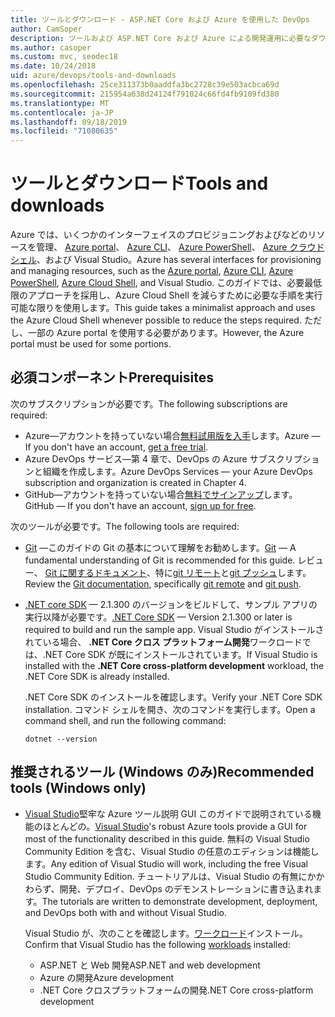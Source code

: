 ```yaml
---
title: ツールとダウンロード - ASP.NET Core および Azure を使用した DevOps
author: CamSoper
description: ツールおよび ASP.NET Core および Azure による開発運用に必要なダウンロード。
ms.author: casoper
ms.custom: mvc, seodec18
ms.date: 10/24/2018
uid: azure/devops/tools-and-downloads
ms.openlocfilehash: 25ce311373b0aaddfa3bc2728c39e503acbca69d
ms.sourcegitcommit: 215954a638d24124f791024c66fd4fb9109fd380
ms.translationtype: MT
ms.contentlocale: ja-JP
ms.lasthandoff: 09/18/2019
ms.locfileid: "71080635"
---
```

# <a name="tools-and-downloads"></a><span data-ttu-id="8891f-103">ツールとダウンロード</span><span class="sxs-lookup"><span data-stu-id="8891f-103">Tools and downloads</span></span>

<span data-ttu-id="8891f-104">Azure では、いくつかのインターフェイスのプロビジョニングおよびなどのリソースを管理、 [Azure portal](https://portal.azure.com)、 [Azure CLI](/cli/azure/)、 [Azure PowerShell](/powershell/azure/overview)、 [Azure クラウドシェル](https://shell.azure.com/bash)、および Visual Studio。</span><span class="sxs-lookup"><span data-stu-id="8891f-104">Azure has several interfaces for provisioning and managing resources, such as the [Azure portal](https://portal.azure.com), [Azure CLI](/cli/azure/), [Azure PowerShell](/powershell/azure/overview), [Azure Cloud Shell](https://shell.azure.com/bash), and Visual Studio.</span></span> <span data-ttu-id="8891f-105">このガイドでは、必要最低限のアプローチを採用し、Azure Cloud Shell を減らすために必要な手順を実行可能な限りを使用します。</span><span class="sxs-lookup"><span data-stu-id="8891f-105">This guide takes a minimalist approach and uses the Azure Cloud Shell whenever possible to reduce the steps required.</span></span> <span data-ttu-id="8891f-106">ただし、一部の Azure portal を使用する必要があります。</span><span class="sxs-lookup"><span data-stu-id="8891f-106">However, the Azure portal must be used for some portions.</span></span>

## <a name="prerequisites"></a><span data-ttu-id="8891f-107">必須コンポーネント</span><span class="sxs-lookup"><span data-stu-id="8891f-107">Prerequisites</span></span>

<span data-ttu-id="8891f-108">次のサブスクリプションが必要です。</span><span class="sxs-lookup"><span data-stu-id="8891f-108">The following subscriptions are required:</span></span>

* <span data-ttu-id="8891f-109">Azure&mdash;アカウントを持っていない場合[無料試用版を入手](https://azure.microsoft.com/free/)します。</span><span class="sxs-lookup"><span data-stu-id="8891f-109">Azure &mdash; If you don't have an account, [get a free trial](https://azure.microsoft.com/free/).</span></span>
* <span data-ttu-id="8891f-110">Azure DevOps サービス&mdash;第 4 章で、DevOps の Azure サブスクリプションと組織を作成します。</span><span class="sxs-lookup"><span data-stu-id="8891f-110">Azure DevOps Services &mdash; your Azure DevOps subscription and organization is created in Chapter 4.</span></span>
* <span data-ttu-id="8891f-111">GitHub&mdash;アカウントを持っていない場合[無料でサインアップ](https://github.com/join)します。</span><span class="sxs-lookup"><span data-stu-id="8891f-111">GitHub &mdash; If you don't have an account, [sign up for free](https://github.com/join).</span></span>

<span data-ttu-id="8891f-112">次のツールが必要です。</span><span class="sxs-lookup"><span data-stu-id="8891f-112">The following tools are required:</span></span>

* <span data-ttu-id="8891f-113">[Git](https://git-scm.com/downloads) &mdash;このガイドの Git の基本について理解をお勧めします。</span><span class="sxs-lookup"><span data-stu-id="8891f-113">[Git](https://git-scm.com/downloads) &mdash; A fundamental understanding of Git is recommended for this guide.</span></span> <span data-ttu-id="8891f-114">レビュー、 [Git に関するドキュメント](https://git-scm.com/doc)、特に[git リモート](https://git-scm.com/docs/git-remote)と[git プッシュ](https://git-scm.com/docs/git-push)します。</span><span class="sxs-lookup"><span data-stu-id="8891f-114">Review the [Git documentation](https://git-scm.com/doc), specifically [git remote](https://git-scm.com/docs/git-remote) and [git push](https://git-scm.com/docs/git-push).</span></span>
* <span data-ttu-id="8891f-115">[.NET core SDK](https://www.microsoft.com/net/download/) &mdash; 2.1.300 のバージョンをビルドして、サンプル アプリの実行以降が必要です。</span><span class="sxs-lookup"><span data-stu-id="8891f-115">[.NET Core SDK](https://www.microsoft.com/net/download/) &mdash; Version 2.1.300 or later is required to build and run the sample app.</span></span> <span data-ttu-id="8891f-116">Visual Studio がインストールされている場合、 **.NET Core クロス プラットフォーム開発**ワークロードでは、.NET Core SDK が既にインストールされています。</span><span class="sxs-lookup"><span data-stu-id="8891f-116">If Visual Studio is installed with the **.NET Core cross-platform development** workload, the .NET Core SDK is already installed.</span></span>

    <span data-ttu-id="8891f-117">.NET Core SDK のインストールを確認します。</span><span class="sxs-lookup"><span data-stu-id="8891f-117">Verify your .NET Core SDK installation.</span></span> <span data-ttu-id="8891f-118">コマンド シェルを開き、次のコマンドを実行します。</span><span class="sxs-lookup"><span data-stu-id="8891f-118">Open a command shell, and run the following command:</span></span>

    ```dotnetcli
    dotnet --version
    ```

## <a name="recommended-tools-windows-only"></a><span data-ttu-id="8891f-119">推奨されるツール (Windows のみ)</span><span class="sxs-lookup"><span data-stu-id="8891f-119">Recommended tools (Windows only)</span></span>

* <span data-ttu-id="8891f-120">[Visual Studio](https://visualstudio.microsoft.com)堅牢な Azure ツール説明 GUI このガイドで説明されている機能のほとんどの。</span><span class="sxs-lookup"><span data-stu-id="8891f-120">[Visual Studio](https://visualstudio.microsoft.com)'s robust Azure tools provide a GUI for most of the functionality described in this guide.</span></span> <span data-ttu-id="8891f-121">無料の Visual Studio Community Edition を含む、Visual Studio の任意のエディションは機能します。</span><span class="sxs-lookup"><span data-stu-id="8891f-121">Any edition of Visual Studio will work, including the free Visual Studio Community Edition.</span></span> <span data-ttu-id="8891f-122">チュートリアルは、Visual Studio の有無にかかわらず、開発、デプロイ、DevOps のデモンストレーションに書き込まれます。</span><span class="sxs-lookup"><span data-stu-id="8891f-122">The tutorials are written to demonstrate development, deployment, and DevOps both with and without Visual Studio.</span></span>

  <span data-ttu-id="8891f-123">Visual Studio が、次のことを確認します。[ワークロード](/visualstudio/install/modify-visual-studio)インストール。</span><span class="sxs-lookup"><span data-stu-id="8891f-123">Confirm that Visual Studio has the following [workloads](/visualstudio/install/modify-visual-studio) installed:</span></span>

  * <span data-ttu-id="8891f-124">ASP.NET と Web 開発</span><span class="sxs-lookup"><span data-stu-id="8891f-124">ASP.NET and web development</span></span>
  * <span data-ttu-id="8891f-125">Azure の開発</span><span class="sxs-lookup"><span data-stu-id="8891f-125">Azure development</span></span>
  * <span data-ttu-id="8891f-126">.NET Core クロスプラットフォームの開発</span><span class="sxs-lookup"><span data-stu-id="8891f-126">.NET Core cross-platform development</span></span>

